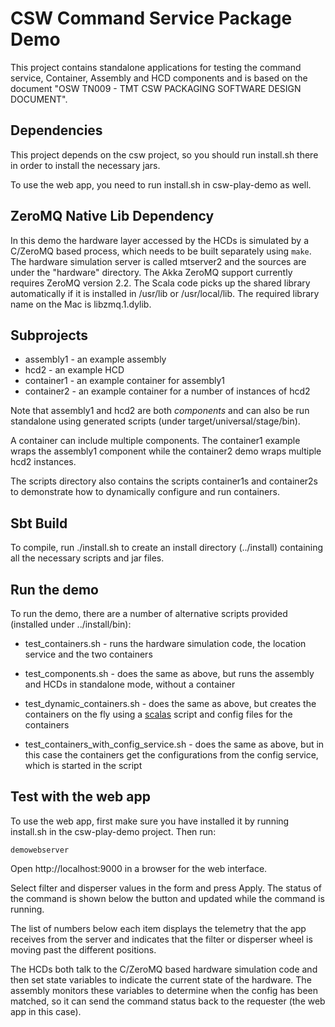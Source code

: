 CSW Command Service Package Demo
================================

This project contains standalone applications for testing the command service, 
Container, Assembly and HCD components and is based on
the document "OSW TN009 - TMT CSW PACKAGING SOFTWARE DESIGN DOCUMENT".

Dependencies
------------

This project depends on the csw project, so you should run install.sh there in order to
install the necessary jars.

To use the web app, you need to run install.sh in csw-play-demo as well.

ZeroMQ Native Lib Dependency
----------------------------

In this demo the hardware layer accessed by the HCDs is simulated by a
C/ZeroMQ based process, which needs to be built separately using `make`.
The hardware simulation server is called mtserver2 and the sources are under the "hardware" directory.
The Akka ZeroMQ support currently requires ZeroMQ version 2.2.
The Scala code picks up the shared library automatically if it is installed in /usr/lib or /usr/local/lib.
The required library name on the Mac is libzmq.1.dylib.

Subprojects
----------

* assembly1 - an example assembly
* hcd2 - an example HCD
* container1 - an example container for assembly1
* container2 - an example container for a number of instances of hcd2

Note that assembly1 and hcd2 are both _components_ and can also be run standalone using generated scripts
(under target/universal/stage/bin).

A container can include multiple components. The container1 example wraps the assembly1 component while the
container2 demo wraps multiple hcd2 instances.

The scripts directory also contains the scripts container1s and container2s to demonstrate how to
dynamically configure and run containers.

Sbt Build
---------

To compile, run ./install.sh to create an install directory (../install) containing all the necessary scripts and jar files.

Run the demo
------------

To run the demo, there are a number of alternative scripts provided (installed under ../install/bin):

* test_containers.sh - runs the hardware simulation code, the location service and the two containers

* test_components.sh - does the same as above, but runs the assembly and HCDs in standalone mode, without a container

* test_dynamic_containers.sh - does the same as above, but creates the containers on the fly using a
  [scalas](http://www.scala-sbt.org/0.13/docs/Scripts.html)
  script and config files for the containers

* test_containers_with_config_service.sh - does the same as above, but in this case the containers get the
  configurations from the config service, which is started in the script

Test with the web app
---------------------

To use the web app, first make sure you have installed it by running install.sh in 
the csw-play-demo project. Then run:

    demowebserver

Open http://localhost:9000 in a browser for the web interface.

Select filter and disperser values in the form and press Apply. 
The status of the command is shown below the button and updated
while the command is running.

The list of numbers below each item displays the telemetry that the app receives from
the server and indicates that the filter or disperser wheel is moving past 
the different positions.

The HCDs both talk to the C/ZeroMQ based hardware simulation code and then set state
variables to indicate the current state of the hardware. The assembly monitors these
variables to determine when the config has been matched, so it can send the command
status back to the requester (the web app in this case).
